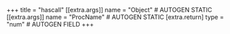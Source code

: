 +++
title = "hascall"
[[extra.args]]
name = "Object" # AUTOGEN STATIC
[[extra.args]]
name = "ProcName" # AUTOGEN STATIC
[extra.return]
type = "num" # AUTOGEN FIELD
+++